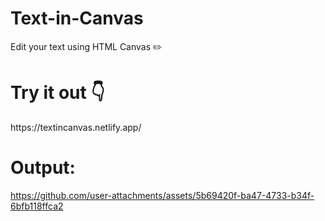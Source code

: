 # Text-in-Canvas                                                    
Edit your text using HTML Canvas ✏️           
<h1>Try it out 👇</h1>                              
https://textincanvas.netlify.app/
<h1>Output:</h1>                                                       



https://github.com/user-attachments/assets/5b69420f-ba47-4733-b34f-6bfb118ffca2

